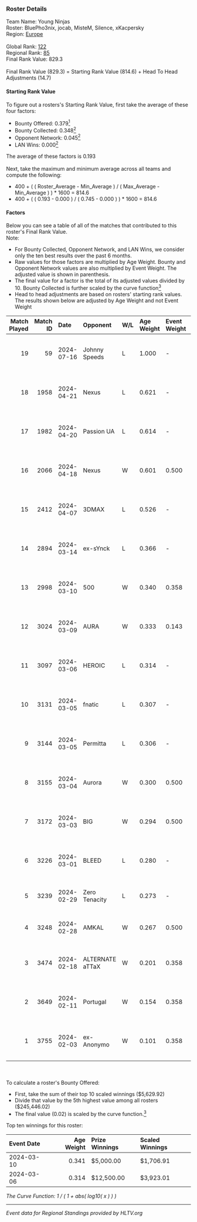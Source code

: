 ### Roster Details<br />
Team Name: Young Ninjas<br />
Roster: BluePho3nix, jocab, MisteM, Silence, xKacpersky<br />
Region: [Europe]( ../standings_europe.md)<br />
<br />
Global Rank: [122](../standings_global.md)<br />
Regional Rank: [85]( ../standings_europe.md)<br />
Final Rank Value:  829.3<br />
<br />
Final Rank Value (829.3) = Starting Rank Value (814.6) + Head To Head Adjustments (14.7)<br />

#### Starting Rank Value<br />
To figure out a rosters's Starting Rank Value, first take the average of these four factors:<br />
- Bounty Offered: 0.379[<sup>1</sup>](#table2)
- Bounty Collected: 0.348[<sup>2</sup>](#table1)
- Opponent Network: 0.045[<sup>2</sup>](#table1)
- LAN Wins: 0.000[<sup>2</sup>](#table1)

The average of these factors is 0.193<br />
<br />
Next, take the maximum and minimum average across all teams and compute the following:<br />
- 400 + ( ( Roster_Average - Min_Average ) / ( Max_Average - Min_Average ) ) * 1600 = 814.6
- 400 + ( ( 0.193 - 0.000 ) / ( 0.745 - 0.000 ) ) * 1600 = 814.6


#### Factors<br />
Below you can see a table of all of the matches that contributed to this roster's Final Rank Value.<br />
Note:<br />

- For Bounty Collected, Opponent Network, and LAN Wins, we consider only the ten best results over the past 6 months.
- Raw values for those factors are multiplied by Age Weight. Bounty and Opponent Network values are also multiplied by Event Weight. The adjusted value is shown in parenthesis.
- The final value for a factor is the total of its adjusted values divided by 10. Bounty Collected is further scaled by the curve function[<sup>3</sup>](#curveFunction)
- Head to head adjustments are based on rosters' starting rank values. The results shown below are adjusted by Age Weight and not Event Weight
<span id="table1"></span><br />


| Match Played | Match ID | Date       | Opponent        | W/L | Age Weight | Event Weight | Bounty Collected | Opponent Network | LAN Wins  | H2H Adj. | Roster                                          |
| -: | -: | :- | :- | :- | :- | :- | :- | :- | :- | -: | :- |
|           19 |       59 | 2024-07-16 | Johnny Speeds   | L   | 1.000      | -            | -                | -                | -         |    -2.14 | BluePho3nix, jocab, MisteM, Silence, xKacpersky |
|           18 |     1958 | 2024-04-21 | Nexus           | L   | 0.621      | -            | -                | -                | -         |    -8.29 | bobeksde, jocab, MisteM, Silence, xKacpersky    |
|           17 |     1982 | 2024-04-20 | Passion UA      | L   | 0.614      | -            | -                | -                | -         |    -5.96 | bobeksde, jocab, MisteM, Silence, xKacpersky    |
|           16 |     2066 | 2024-04-18 | Nexus           | W   | 0.601      | 0.500        | 0.011 (0.003)    | 0.432 (0.130)    | 0 (0.000) |    10.90 | bobeksde, jocab, MisteM, Silence, xKacpersky    |
|           15 |     2412 | 2024-04-07 | 3DMAX           | L   | 0.526      | -            | -                | -                | -         |    -1.59 | BluePho3nix, jocab, MisteM, Silence, xKacpersky |
|           14 |     2894 | 2024-03-14 | ex-sYnck        | L   | 0.366      | -            | -                | -                | -         |    -9.95 | BluePho3nix, dex, maxster, MisteM, Silence      |
|           13 |     2998 | 2024-03-10 | 500             | W   | 0.340      | 0.358        | 0.001 (0.000)    | 0.169 (0.021)    | 0 (0.000) |     4.26 | BluePho3nix, jocab, maxster, MisteM, Silence    |
|           12 |     3024 | 2024-03-09 | AURA            | W   | 0.333      | 0.143        | 0.000 (0.000)    | 0.020 (0.001)    | 0 (0.000) |     1.51 | BluePho3nix, jocab, maxster, MisteM, Silence    |
|           11 |     3097 | 2024-03-06 | HEROIC          | L   | 0.314      | -            | -                | -                | -         |    -0.06 | BluePho3nix, jocab, maxster, MisteM, Silence    |
|           10 |     3131 | 2024-03-05 | fnatic          | L   | 0.307      | -            | -                | -                | -         |    -0.15 | BluePho3nix, jocab, maxster, MisteM, Silence    |
|            9 |     3144 | 2024-03-05 | Permitta        | L   | 0.306      | -            | -                | -                | -         |    -3.17 | BluePho3nix, jocab, maxster, MisteM, Silence    |
|            8 |     3155 | 2024-03-04 | Aurora          | W   | 0.300      | 0.500        | 0.514 (0.077)    | 0.813 (0.122)    | 0 (0.000) |     9.36 | BluePho3nix, jocab, maxster, MisteM, Silence    |
|            7 |     3172 | 2024-03-03 | BIG             | W   | 0.294      | 0.500        | 0.212 (0.031)    | 0.382 (0.056)    | 0 (0.000) |     8.88 | BluePho3nix, jocab, maxster, MisteM, Silence    |
|            6 |     3226 | 2024-03-01 | BLEED           | L   | 0.280      | -            | -                | -                | -         |    -1.82 | BluePho3nix, jocab, maxster, MisteM, Silence    |
|            5 |     3239 | 2024-02-29 | Zero Tenacity   | L   | 0.273      | -            | -                | -                | -         |    -1.55 | BluePho3nix, jocab, MisteM, REZ, Silence        |
|            4 |     3248 | 2024-02-28 | AMKAL           | W   | 0.267      | 0.500        | 0.134 (0.018)    | 0.523 (0.070)    | 0 (0.000) |     7.10 | BluePho3nix, maxster, MisteM, REZ, Silence      |
|            3 |     3474 | 2024-02-18 | ALTERNATE aTTaX | W   | 0.201      | 0.358        | 0.050 (0.004)    | 0.644 (0.046)    | 0 (0.000) |     5.08 | BluePho3nix, jocab, maxster, MisteM, Silence    |
|            2 |     3649 | 2024-02-11 | Portugal        | W   | 0.154      | 0.358        | 0.006 (0.000)    | 0.162 (0.009)    | 0 (0.000) |     1.98 | BluePho3nix, jocab, maxster, MisteM, Silence    |
|            1 |     3755 | 2024-02-03 | ex-Anonymo      | W   | 0.101      | 0.358        | 0.000 (0.000)    | 0.000 (0.000)    | 0 (0.000) |     0.28 | BluePho3nix, jocab, maxster, MisteM, Silence    |

<br />
<span id="table2"></span><br />
To calculate a roster's Bounty Offered:<br />

- First, take the sum of their top 10 scaled winnings ($5,629.92)
- Divide that value by the 5th highest value among all rosters ($245,446.02)
- The final value (0.02) is scaled by the curve function.[<sup>3</sup>](#curveFunction)

Top ten winnings for this roster:<br />

| Event Date | Age Weight | Prize Winnings | Scaled Winnings |
| :- | -: | :- | :- |
| 2024-03-10 |      0.341 | $5,000.00      | $1,706.91       |
| 2024-03-06 |      0.314 | $12,500.00     | $3,923.01       |


<span id="curveFunction"></span>_The Curve Function: 1 / ( 1 + abs( log10( x ) ) )_<br />

---
_Event data for Regional Standings provided by HLTV.org_<br />
